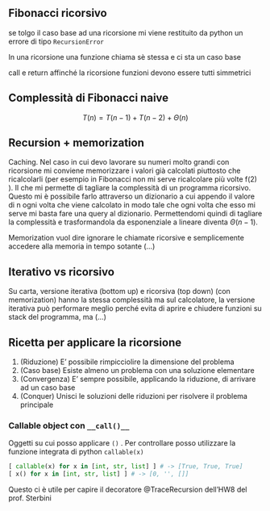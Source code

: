 ## Fibonacci ricorsivo
se tolgo il caso base ad una ricorsione mi viene restituito da python un errore di tipo `RecursionError`

In una ricorsione una funzione chiama sè stessa e ci sta un caso base

call e return affinché la ricorsione funzioni devono essere tutti simmetrici

## Complessità di Fibonacci naive
$$
T(n) = T(n-1) + T(n-2) + \Theta(n)
$$

## Recursion + memorization
Caching. Nel caso in cui devo lavorare su numeri molto grandi con ricorsione mi conviene memorizzare i valori già calcolati piuttosto che ricalcolarli (per esempio in Fibonacci non mi serve ricalcolare più volte f(2) ). Il che mi permette di tagliare la complessità di un programma ricorsivo. Questo mi è possibile farlo attraverso un dizionario a cui appendo il valore di n ogni volta che viene calcolato in modo tale che ogni volta che esso mi serve mi basta fare una query al dizionario. Permettendomi quindi di tagliare la complessità e trasformandola da esponenziale a lineare diventa $\Theta(n-1)$.

Memorization vuol dire ignorare le chiamate ricorsive e semplicemente accedere alla memoria in tempo sotante (…)

## Iterativo vs ricorsivo
Su carta, versione iterativa (bottom up) e ricorsiva (top down) (con memorization) hanno la stessa complessità ma  sul calcolatore, la versione iterativa può performare meglio perché evita di aprire e chiudere funzioni su stack del programma, ma (…)

## Ricetta per applicare la ricorsione
1. (Riduzione) E’ possibile rimpicciolire la dimensione del problema
2. (Caso base) Esiste almeno un problema con una soluzione elementare
3. (Convergenza) E’ sempre possibile, applicando la riduzione, di arrivare ad un caso base
4. (Conquer) Unisci le soluzioni delle riduzioni per risolvere il problema principale

### Callable object con `__call()__`
Oggetti su cui posso applicare `()` . Per controllare posso utilizzare la funzione integrata di python `callable(x)`

```python
[ callable(x) for x in [int, str, list] ] # -> [True, True, True]
[ x() for x in [int, str, list] ] # -> [0, '', []]
```

Questo ci è utile per capire il decoratore @TraceRecursion dell’HW8 del prof. Sterbini



